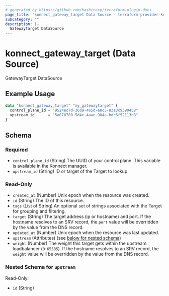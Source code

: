 ```yaml
---
# generated by https://github.com/hashicorp/terraform-plugin-docs
page_title: "konnect_gateway_target Data Source - terraform-provider-konnect"
subcategory: ""
description: |-
  GatewayTarget DataSource
---
```


# konnect_gateway_target (Data Source)

GatewayTarget DataSource

## Example Usage

```terraform
data "konnect_gateway_target" "my_gatewaytarget" {
  control_plane_id = "9524ec7d-36d9-465d-a8c5-83a3c9390458"
  upstream_id      = "5a078780-5d4c-4aae-984a-bdc6f52113d8"
}
```

<!-- schema generated by tfplugindocs -->
## Schema

### Required

- `control_plane_id` (String) The UUID of your control plane. This variable is available in the Konnect manager.
- `upstream_id` (String) ID or target of the Target to lookup

### Read-Only

- `created_at` (Number) Unix epoch when the resource was created.
- `id` (String) The ID of this resource.
- `tags` (List of String) An optional set of strings associated with the Target for grouping and filtering.
- `target` (String) The target address (ip or hostname) and port. If the hostname resolves to an SRV record, the `port` value will be overridden by the value from the DNS record.
- `updated_at` (Number) Unix epoch when the resource was last updated.
- `upstream` (Attributes) (see [below for nested schema](#nestedatt--upstream))
- `weight` (Number) The weight this target gets within the upstream loadbalancer (`0`-`65535`). If the hostname resolves to an SRV record, the `weight` value will be overridden by the value from the DNS record.

<a id="nestedatt--upstream"></a>
### Nested Schema for `upstream`

Read-Only:

- `id` (String)

